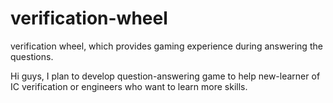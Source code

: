 # verification-wheel
verification wheel, which provides gaming experience during answering the questions.

Hi guys, I plan to develop question-answering game to help new-learner of IC verification or engineers who want to learn more skills.

